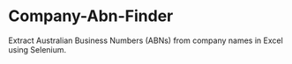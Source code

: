 # Company-Abn-Finder
Extract Australian Business Numbers (ABNs) from company names in Excel using Selenium.
